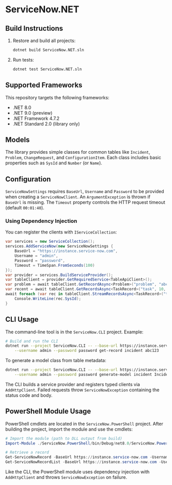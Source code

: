 # ServiceNow.NET

## Build Instructions

1. Restore and build all projects:
   ```bash
   dotnet build ServiceNow.NET.sln
   ```
2. Run tests:
   ```bash
   dotnet test ServiceNow.NET.sln
   ```

## Supported Frameworks

This repository targets the following frameworks:
- .NET 8.0
- .NET 9.0 (preview)
- .NET Framework 4.7.2
- .NET Standard 2.0 (library only)

## Models

The library provides simple classes for common tables like `Incident`, `Problem`,
`ChangeRequest`, and `ConfigurationItem`. Each class includes basic properties such as
`SysId` and `Number` (or `Name`).

## Configuration

`ServiceNowSettings` requires `BaseUrl`, `Username` and `Password` to be provided when creating a `ServiceNowClient`.
An `ArgumentException` is thrown if `BaseUrl` is missing.
The `Timeout` property controls the HTTP request timeout (default `00:01:40`).

### Using Dependency Injection

You can register the clients with `IServiceCollection`:

```csharp
var services = new ServiceCollection();
services.AddServiceNow(new ServiceNowSettings {
    BaseUrl = "https://instance.service-now.com",
    Username = "admin",
    Password = "password",
    Timeout = TimeSpan.FromSeconds(100)
});
var provider = services.BuildServiceProvider();
var tableClient = provider.GetRequiredService<TableApiClient>();
var problem = await tableClient.GetRecordAsync<Problem>("problem", "abc123", null, CancellationToken.None);
var recent = await tableClient.GetRecordsAsync<TaskRecord>("task", 10, 0, CancellationToken.None);
await foreach (var rec in tableClient.StreamRecordsAsync<TaskRecord>("task", 50, CancellationToken.None)) {
    Console.WriteLine(rec.SysId);
}
```

## CLI Usage

The command-line tool is in the `ServiceNow.CLI` project. Example:

```bash
# Build and run the CLI
dotnet run --project ServiceNow.CLI -- --base-url https://instance.service-now.com \
    --username admin --password password get-record incident abc123
```

To generate a model class from table metadata:

```bash
dotnet run --project ServiceNow.CLI -- --base-url https://instance.service-now.com \
    --username admin --password password generate-model incident Incident.cs
```

The CLI builds a service provider and registers typed clients via `AddHttpClient`.
Failed requests throw `ServiceNowException` containing the status code and body.

## PowerShell Module Usage

PowerShell cmdlets are located in the `ServiceNow.PowerShell` project. After building the project, import the module and use the cmdlets:

```powershell
# Import the module (path to DLL output from build)
Import-Module ./ServiceNow.PowerShell/bin/Debug/net8.0/ServiceNow.PowerShell.dll

# Retrieve a record
Get-ServiceNowRecord -BaseUrl https://instance.service-now.com -Username admin -Password password -Table incident -SysId abc123
Get-ServiceNowRecordList -BaseUrl https://instance.service-now.com -Username admin -Password password -Table incident | Format-Table SysId, Number
```

Like the CLI, the PowerShell module uses dependency injection with `AddHttpClient` and throws `ServiceNowException` on failure.
